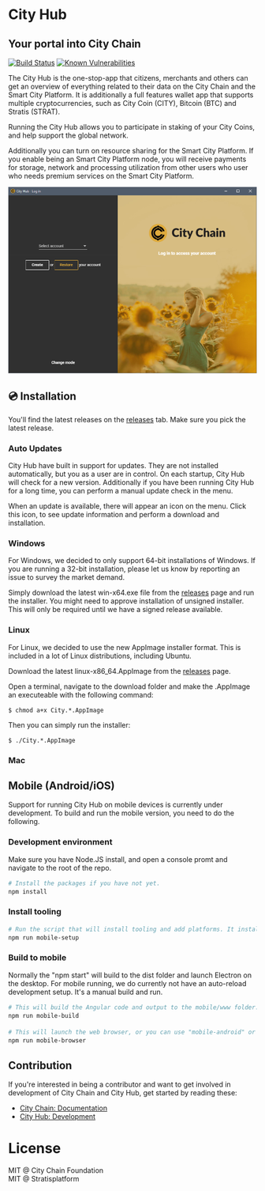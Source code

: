 City Hub
===============

Your portal into City Chain
----------------------------

[1]: https://github.com/CityChainFoundation/city-hub/workflows/Build/badge.svg
[2]: https://github.com/CityChainFoundation/city-hub/actions
[3]: https://snyk.io/test/github/CityChainFoundation/city-hub/badge.svg?targetFile=package.json
[4]: https://snyk.io/test/github/CityChainFoundation/city-hub?targetFile=package.json

[![Build Status][1]][2] [![Known Vulnerabilities][3]][4]

The City Hub is the one-stop-app that citizens, merchants and others can get an overview of 
everything related to their data on the City Chain and the Smart City Platform.
It is additionally a full features wallet app that supports multiple cryptocurrencies, 
such as City Coin (CITY), Bitcoin (BTC) and Stratis (STRAT).

Running the City Hub allows you to participate in staking of your City Coins, and help 
support the global network. 

Additionally you can turn on resource sharing for the Smart City Platform. If you enable 
being an Smart City Platform node, you will receive payments for storage, network and 
processing utilization from other users who user who needs premium services on the 
Smart City Platform.

![City Hub screenshot (2018-07-18)](doc/images/2018-08-11.png "City Hub (2018-08-11)")

## 💿 Installation

You'll find the latest releases on the [releases](https://github.com/CityChainFoundation/city-hub/releases) tab. Make sure you pick the latest release.

### Auto Updates

City Hub have built in support for updates. They are not installed automatically, but you as
a user are in control. On each startup, City Hub will check for a new version. Additionally if
you have been running City Hub for a long time, you can perform a manual update check in the menu.

When an update is available, there will appear an icon on the menu. Click this icon, to see
update information and perform a download and installation.

### Windows

For Windows, we decided to only support 64-bit installations of Windows. If you are running
a 32-bit installation, please let us know by reporting an issue to survey the market demand.

Simply download the latest win-x64.exe file from the [releases](https://github.com/CityChainFoundation/city-hub/releases) page and run
the installer. You might need to approve installation of unsigned installer. This will only
be required until we have a signed release available.

### Linux

For Linux, we decided to use the new AppImage installer format. This is included in a lot of
Linux distributions, including Ubuntu.

Download the latest linux-x86_64.AppImage from the [releases](https://github.com/CityChainFoundation/city-hub/releases) page.

Open a terminal, navigate to the download folder and make the .AppImage an executeable with 
the following command:

```
$ chmod a+x City.*.AppImage
```

Then you can simply run the installer:

```
$ ./City.*.AppImage
```

### Mac


## Mobile (Android/iOS)

Support for running City Hub on mobile devices is currently under development. To build and run the mobile version, you need to do the following.


### Development environment

Make sure you have Node.JS install, and open a console promt and navigate to the root of the repo.

```sh
# Install the packages if you have not yet.
npm install
```

### Install tooling
```sh
# Run the script that will install tooling and add platforms. It installs Cordova globally, and add support for android, ios and browser.
npm run mobile-setup
```

### Build to mobile

Normally the "npm start" will build to the dist folder and launch Electron on the desktop. For mobile running, we do currently not have an auto-reload 
development setup. It's a manual build and run.

```sh
# This will build the Angular code and output to the mobile/www folder.
npm run mobile-build

# This will launch the web browser, or you can use "mobile-android" or "mobile-ios".
npm run mobile-browser
```


## Contribution

If you're interested in being a contributor and want to get involved in development of City Chain and City Hub, get started by reading these:

* [City Chain: Documentation](https://github.com/CityChainFoundation/documentation)
* [City Hub: Development](DEVELOPMENT.md)

# License

MIT @ City Chain Foundation   
MIT @ Stratisplatform   
